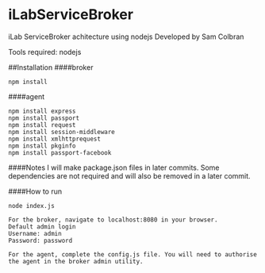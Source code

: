 iLabServiceBroker
=================

iLab ServiceBroker achitecture using nodejs
Developed by Sam Colbran

Tools required:
nodejs

##Installation
####broker
```
npm install
```

####agent
```
npm install express
npm install passport
npm install request
npm install session-middleware
npm install xmlhttprequest
npm install pkginfo
npm install passport-facebook
```

####Notes
I will make package.json files in later commits. Some dependencies are not required and will also be removed in a later commit.

####How to run
```
node index.js

For the broker, navigate to localhost:8080 in your browser.
Default admin login
Username: admin
Password: password

For the agent, complete the config.js file. You will need to authorise the agent in the broker admin utility.
```

